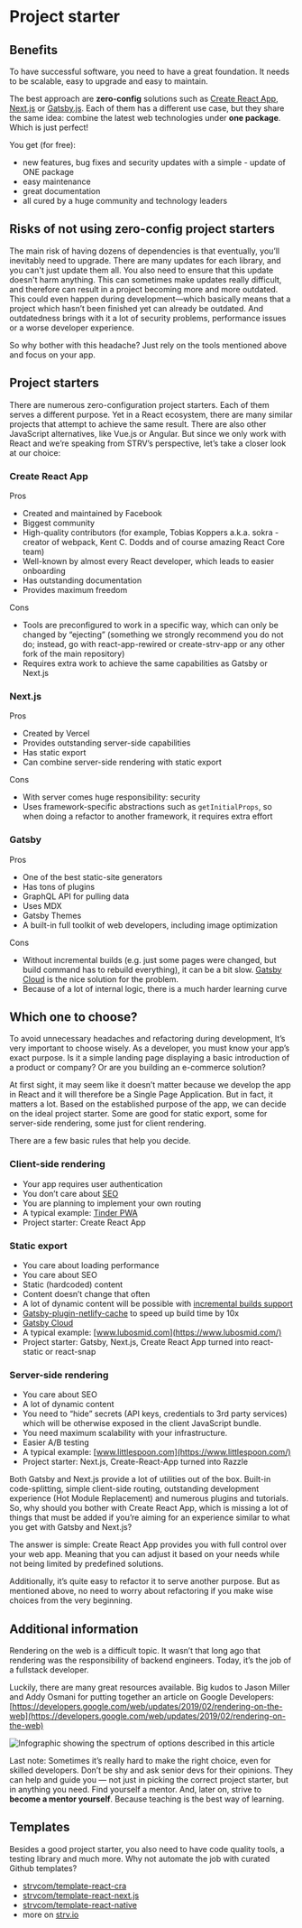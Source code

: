 # Project starter

## Benefits

To have successful software, you need to have a great foundation. It needs to be scalable, easy to upgrade and easy to maintain.

The best approach are **zero-config** solutions such as [Create React App](https://facebook.github.io/create-react-app/), [Next.js](https://nextjs.org/) or [Gatsby.js](https://www.gatsbyjs.org/). Each of them has a different use case, but they share the same idea: combine the latest web technologies under **one package**. Which is just perfect!

You get \(for free\):

* new features, bug fixes and security updates with a simple - update of ONE package
* easy maintenance
* great documentation
* all cured by a huge community and technology leaders

## Risks of not using zero-config project starters

The main risk of having dozens of dependencies is that eventually, you’ll inevitably need to upgrade. There are many updates for each library, and you can't just update them all. You also need to ensure that this update doesn't harm anything. This can sometimes make updates really difficult, and therefore can result in a project becoming more and more outdated. This could even happen during development—which basically means that a project which hasn’t been finished yet can already be outdated. And outdatedness brings with it a lot of security problems, performance issues or a worse developer experience.

So why bother with this headache? Just rely on the tools mentioned above and focus on your app.

## Project starters

There are numerous zero-configuration project starters. Each of them serves a different purpose. Yet in a React ecosystem, there are many similar projects that attempt to achieve the same result. There are also other JavaScript alternatives, like Vue.js or Angular. But since we only work with React and we’re speaking from STRV’s perspective, let’s take a closer look at our choice:

### Create React App

Pros

* Created and maintained by Facebook
* Biggest community
* High-quality contributors \(for example, Tobias Koppers a.k.a. sokra - creator of webpack, Kent C. Dodds and of course amazing React Core team\)
* Well-known by almost every React developer, which leads to easier onboarding
* Has outstanding documentation
* Provides maximum freedom

Cons

* Tools are preconfigured to work in a specific way, which can only be changed by “ejecting” \(something we strongly recommend you do not do; instead, go with react-app-rewired or create-strv-app or any other fork of the main repository\)
* Requires extra work to achieve the same capabilities as Gatsby or Next.js

### Next.js

Pros

* Created by Vercel
* Provides outstanding server-side capabilities
* Has static export
* Can combine server-side rendering with static export

Cons

* With server comes huge responsibility: security
* Uses framework-specific abstractions such as `getInitialProps`, so when doing a refactor to another framework, it requires extra effort

### Gatsby

Pros

* One of the best static-site generators
* Has tons of plugins
* GraphQL API for pulling data
* Uses MDX
* Gatsby Themes
* A built-in full toolkit of web developers, including image optimization

Cons

* Without incremental builds \(e.g. just some pages were changed, but build command has to rebuild everything\), it can be a bit slow. [Gatsby Cloud](https://www.gatsbyjs.com/cloud/) is the nice solution for the problem.
* Because of a lot of internal logic, there is a much harder learning curve

## Which one to choose?

To avoid unnecessary headaches and refactoring during development, It’s very important to choose wisely. As a developer, you must know your app’s exact purpose. Is it a simple landing page displaying a basic introduction of a product or company? Or are you building an e-commerce solution?

At first sight, it may seem like it doesn’t matter because we develop the app in React and it will therefore be a Single Page Application. But in fact, it matters a lot. Based on the established purpose of the app, we can decide on the ideal project starter. Some are good for static export, some for server-side rendering, some just for client rendering.

There are a few basic rules that help you decide.

### Client-side rendering

* Your app requires user authentication
* You don’t care about [SEO](../quality-output/great-ux-ui/seo-smo.md)
* You are planning to implement your own routing
* A typical example: [Tinder PWA](http://www.tinder.com)
* Project starter: Create React App

### Static export

* You care about loading performance
* You care about SEO
* Static \(hardcoded\) content
* Content doesn’t change that often
* A lot of dynamic content will be possible with [incremental builds support](https://github.com/gatsbyjs/gatsby/issues/5002#issuecomment-531653471)
* [Gatsby-plugin-netlify-cache](https://github.com/axe312ger/gatsby-plugin-netlify-cache) to speed up build time by 10x
* [Gatsby Cloud](https://www.gatsbyjs.com/cloud/)
* A typical example: [www.lubosmid.com](https://www.lubosmid.com/)
* Project starter: Gatsby, Next.js, Create React App turned into react-static or react-snap

### Server-side rendering

* You care about SEO
* A lot of dynamic content
* You need to “hide” secrets \(API keys, credentials to 3rd party services\) which will be otherwise exposed in the client JavaScript bundle.
* You need maximum scalability with your infrastructure.
* Easier A/B testing
* A typical example: [www.littlespoon.com](https://www.littlespoon.com/)
* Project starter: Next.js, Create-React-App turned into Razzle

Both Gatsby and Next.js provide a lot of utilities out of the box. Built-in code-splitting, simple client-side routing, outstanding development experience \(Hot Module Replacement\) and numerous plugins and tutorials. So, why should you bother with Create React App, which is missing a lot of things that must be added if you’re aiming for an experience similar to what you get with Gatsby and Next.js?

The answer is simple: Create React App provides you with full control over your web app. Meaning that you can adjust it based on your needs while not being limited by predefined solutions.

Additionally, it’s quite easy to refactor it to serve another purpose. But as mentioned above, no need to worry about refactoring if you make wise choices from the very beginning.

## Additional information

Rendering on the web is a difficult topic. It wasn’t that long ago that rendering was the responsibility of backend engineers. Today, it’s the job of a fullstack developer.

Luckily, there are many great resources available. Big kudos to Jason Miller and Addy Osmani for putting together an article on Google Developers: [https://developers.google.com/web/updates/2019/02/rendering-on-the-web](https://developers.google.com/web/updates/2019/02/rendering-on-the-web)

![Infographic showing the spectrum of options described in this article](../../.gitbook/assets/rendering-on-web.png)

Last note: Sometimes it’s really hard to make the right choice, even for skilled developers. Don’t be shy and ask senior devs for their opinions. They can help and guide you — not just in picking the correct project starter, but in anything you need. Find yourself a mentor. And, later on, strive to **become a mentor yourself**. Because teaching is the best way of learning.

## Templates

Besides a good project starter, you also need to have code quality tools, a testing library and much more. Why not automate the job with curated Github templates?

* [strvcom/template-react-cra](https://github.com/strvcom/template-react-cra)
* [strvcom/template-react-next.js](https://github.com/strvcom/template-react-next.js)
* [strvcom/template-react-native](https://github.com/strvcom/template-react-native)
* more on [strv.io](https://www.strv.io/)

